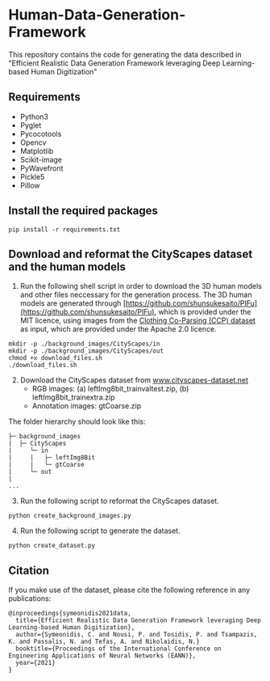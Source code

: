 # Human-Data-Generation-Framework
This repository contains the code for generating the data described in "Efficient Realistic Data Generation Framework leveraging Deep Learning-based Human Digitization"

## Requirements
* Python3
* Pyglet
* Pycocotools
* Opencv
* Matplotlib
* Scikit-image
* PyWavefront
* Pickle5
* Pillow

## Install the required packages
```
pip install -r requirements.txt
```

## Download and reformat the CityScapes dataset and the human models

1. Run the following shell script in order to download the 3D human models and other files neccessary for the generation process. The 3D human models are generated through [https://github.com/shunsukesaito/PIFu](https://github.com/shunsukesaito/PIFu), which is provided under the MIT licence, using images from the [Clothing Co-Parsing (CCP) dataset](https://github.com/bearpaw/clothing-co-parsing) as input, which are provided under the Apache 2.0 licence. 
```
mkdir -p ./background_images/CityScapes/in
mkdir -p ./background_images/CityScapes/out
chmod +x download_files.sh
./download_files.sh
```

2. Download the CityScapes dataset from www.cityscapes-dataset.net <br />
    * RGB images: (a) leftImg8bit_trainvaltest.zip,  (b) leftImg8bit_trainextra.zip <br />
    * Annotation images: gtCoarse.zip <br />

The folder hierarchy should look like this:
```
├─ background_images
|  ├─ CityScapes
|     └─ in
|     |   ├─ leftImg8Bit
|     |   └─ gtCoarse
|     └─ out
|      
...
```

3. Run the following script to reformat the CityScapes dataset.
```  
python create_background_images.py
```
4. Run the following script to generate the dataset.
```  
python create_dataset.py
```
## Citation
If you make use of the dataset, please cite the following reference in any publications:
```
@inproceedings{symeonidis2021data,
  title={Efficient Realistic Data Generation Framework leveraging Deep Learning-based Human Digitization},
  author={Symeonidis, C. and Nousi, P. and Tosidis, P. and Tsampazis, K. and Passalis, N. and Tefas, A. and Nikolaidis, N.}
  booktitle={Proceedings of the International Conference on Engineering Applications of Neural Networks (EANN)},
  year={2021}
}
```
